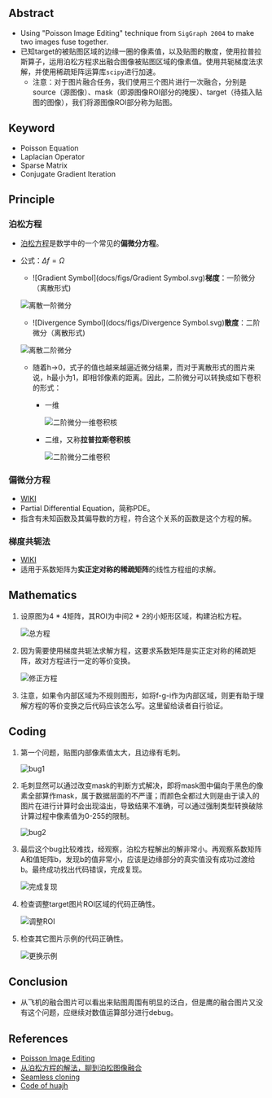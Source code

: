 ## Abstract

- Using "Poisson Image Editing" technique from `SigGraph 2004` to make two images fuse together.
- 已知target的被贴图区域的边缘一圈的像素值，以及贴图的散度，使用拉普拉斯算子，运用泊松方程求出融合图像被贴图区域的像素值。使用共轭梯度法求解，并使用稀疏矩阵运算库`scipy`进行加速。
  - 注意：对于图片融合任务，我们使用三个图片进行一次融合，分别是source（源图像）、mask（即源图像ROI部分的掩膜）、target（待插入贴图的图像），我们将源图像ROI部分称为贴图。

## Keyword

- Poisson Equation
- Laplacian Operator
- Sparse Matrix
- Conjugate Gradient Iteration

## Principle

### **泊松方程**

- [泊松方程](https://zh.wikipedia.org/wiki/%E6%B3%8A%E6%9D%BE%E6%96%B9%E7%A8%8B)是数学中的一个常见的**偏微分方程**。

- 公式：$\Delta f = \Omega$
  - ![Gradient Symbol](docs/figs/Gradient Symbol.svg)**梯度**：一阶微分（离散形式)

  ![离散一阶微分](docs/figs/离散一阶微分.svg)

  - ![Divergence Symbol](docs/figs/Divergence Symbol.svg)**散度**：二阶微分（离散形式)

  ![离散二阶微分](docs/figs/离散二阶微分.svg)

  - 随着h->0，式子的值也越来越逼近微分结果，而对于离散形式的图片来说，h最小为1，即相邻像素的距离。因此，二阶微分可以转换成如下卷积的形式：

    - 一维

      ![二阶微分一维卷积核](docs/figs/二阶微分一维卷积核.svg)

    - 二维，又称**拉普拉斯卷积核**

      ![二阶微分二维卷积](docs/figs/二阶微分二维卷积.svg)

### 偏微分方程

- [WIKI](https://zh.wikipedia.org/wiki/%E5%81%8F%E5%BE%AE%E5%88%86%E6%96%B9%E7%A8%8B)
- Partial Differential Equation，简称PDE。
- 指含有未知函数及其偏导数的方程，符合这个关系的函数是这个方程的解。

### 梯度共轭法

- [WIKI](https://zh.wikipedia.org/wiki/%E5%85%B1%E8%BD%AD%E6%A2%AF%E5%BA%A6%E6%B3%95)
- 适用于系数矩阵为**实正定对称的稀疏矩阵**的线性方程组的求解。

## Mathematics

1. 设原图为4 * 4矩阵，其ROI为中间2 * 2的小矩形区域，构建泊松方程。

   ![总方程](docs/figs/总方程.jpg)

2. 因为需要使用梯度共轭法求解方程，这要求系数矩阵是实正定对称的稀疏矩阵，故对方程进行一定的等价变换。

   ![修正方程](docs/figs/修正方程.jpg)

3. 注意，如果令内部区域为不规则图形，如将f-g-i作为内部区域，则更有助于理解方程的等价变换之后代码应该怎么写。这里留给读者自行验证。

## Coding

1. 第一个问题，贴图内部像素值太大，且边缘有毛刺。

   ![bug1](docs/figs/bug1.jpg)

2. 毛刺显然可以通过改变mask的判断方式解决，即将mask图中偏向于黑色的像素全部算作mask，属于数据层面的不严谨；而颜色全都过大则是由于读入的图片在进行计算时会出现溢出，导致结果不准确，可以通过强制类型转换破除计算过程中像素值为0-255的限制。

   ![bug2](docs/figs/bug2.jpg)

3. 最后这个bug比较难找，经观察，泊松方程解出的解非常小。再观察系数矩阵A和值矩阵b，发现b的值非常小，应该是边缘部分的真实值没有成功过渡给b。最终成功找出代码错误，完成复现。

   ![完成复现](docs/figs/完成复现.jpg)

4. 检查调整target图片ROI区域的代码正确性。

   ![调整ROI](docs/figs/调整ROI.jpg)

5. 检查其它图片示例的代码正确性。

   ![更换示例](docs/figs/更换示例.jpg)

## Conclusion

- 从飞机的融合图片可以看出来贴图周围有明显的泛白，但是鹰的融合图片又没有这个问题，应继续对数值运算部分进行debug。

## References

- [Poisson Image Editing](https://www.cs.jhu.edu/~misha/Fall07/Papers/Perez03.pdf)
- [从泊松方程的解法，聊到泊松图像融合](https://zhuanlan.zhihu.com/p/68349210)
- [Seamless cloning](https://blog.csdn.net/hjimce/article/details/45716603)
- [Code of huajh](https://github.com/huajh/Poisson_image_editing)

